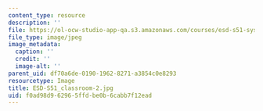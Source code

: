 ```yaml
---
content_type: resource
description: ''
file: https://ol-ocw-studio-app-qa.s3.amazonaws.com/courses/esd-s51-systems-leadership-and-management-praxis-summer-2014/f0ad98d962965ffdbe0b6cabb7f12ead_ESD-S51_classroom-2.jpg
file_type: image/jpeg
image_metadata:
  caption: ''
  credit: ''
  image-alt: ''
parent_uid: df70a6de-0190-1962-8271-a3854c0e8293
resourcetype: Image
title: ESD-S51_classroom-2.jpg
uid: f0ad98d9-6296-5ffd-be0b-6cabb7f12ead
---
```


